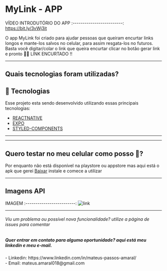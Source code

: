 # <h1> MyLink - APP </h1> 


VÍDEO INTRODUTÓRIO DO APP
:-------------------------:
https://bit.ly/3vWj3it

<p>O app MyLink foi criado para ajudar pessoas que queiram encurtar links longos
e mante-los salvos no celular, para assim resgata-los no futuros. Basta você digitar/colar o link que queira 
encurtar clicar no botão gerar link e pronto 🤯🤯 LINK ENCURTADO !!
</p>

<hr/>

<h2>Quais tecnologias foram utilizadas?</h2>

## 🚀 Tecnologias

Esse projeto esta sendo desenvolvido utilizando essas principais tecnologias:

- [REACTNATIVE](https://reactnative.dev/)
- [EXPO](https://docs.expo.io/)
- [STYLED-COMPONENTS](https://styled-components.com/)

<hr/>




<hr/>

<h2>Quero testar no meu celular como posso 🤔?</h2>

<p>Por enquanto não está disponível na playstore ou appstore mas aqui está o apk que gerei <a href="https://expo.io/artifacts/404b9b00-8a67-415f-8427-145d0138b9dd">Baixar</a>  instale e comece a utilizar</p>

<hr/>

## Imagens API




IMAGEM
:-------------------------:
![link](https://user-images.githubusercontent.com/37390930/120872137-23a7a680-c574-11eb-85b0-13049b1bf78d.png)


<hr/>


<h6> Viu um problema ou possível nova funcionalidade? utilize a página de issues para comentar</h6>



<h5> Quer entrar em contato para alguma oportunidade? aqui está meu linkedin e meu e-mail.</h5>
- Linkedin: https://www.linkedin.com/in/mateus-passos-amaral/ <br/>
- Email:  mateus.amaral018@gmail.com
